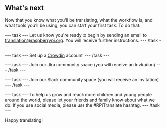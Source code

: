 
## What's next

Now that you know what you’ll be translating, what the workflow is, and what tools you’ll be using, you can start your first task. To do that:

--- task ---
Let us know you're ready to begin by sending an email to translation@raspberrypi.org. You will receive further instructions.
--- /task ---

--- task ---
Set up a [Crowdin](https://crowdin.com/join) account.
--- /task ---

--- task ---
Join our Jira community space (you will receive an invitation)
--- /task ---

--- task ---
Join our Slack community space (you will receive an invitation)
--- /task ---

--- task ---
To help us grow and reach more children and young people around the world, please let your friends and family know about what we do. If you use social media, please use the #RPiTranslate hashtag.
--- /task ---

Happy translating!
